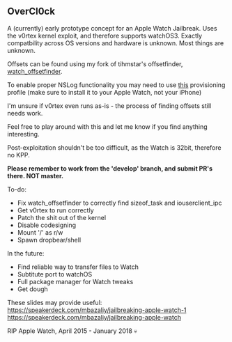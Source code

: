 ## OverCl0ck

A (currently) early prototype concept for an Apple Watch Jailbreak. Uses the v0rtex kernel exploit, and therefore supports watchOS3. Exactly compatbility across OS versions and hardware is unknown. Most things are unknown.

Offsets can be found using my fork of tihmstar's offsetfinder, [watch_offsetfinder](https://github.com/PsychoTea/watch_offsetfinder).

To enable proper NSLog functionality you may need to use [this](http://dl.sparko.me/watchOSlogging.mobileconfig) provisioning profile (make sure to install it to your Apple Watch, not your iPhone)

I'm unsure if v0rtex even runs as-is - the process of finding offsets still needs work.

Feel free to play around with this and let me know if you find anything interesting.

Post-exploitation shouldn't be too difficult, as the Watch is 32bit, therefore no KPP.

**Please remember to work from the 'develop' branch, and submit PR's there. NOT master.**

To-do:
- Fix watch_offsetfinder to correctly find sizeof_task and iouserclient_ipc
- Get v0rtex to run correctly
- Patch the shit out of the kernel
- Disable codesigning
- Mount '/' as r/w
- Spawn dropbear/shell

In the future:
- Find reliable way to transfer files to Watch
- Subtitute port to watchOS
- Full package manager for Watch tweaks
- Get dough

These slides may provide useful:
https://speakerdeck.com/mbazaliy/jailbreaking-apple-watch-1
https://speakerdeck.com/mbazaliy/jailbreaking-apple-watch

RIP Apple Watch, April 2015 - January 2018 💀
